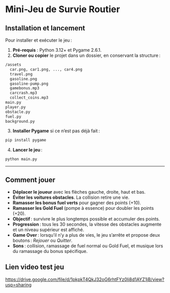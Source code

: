 
# Mini-Jeu de Survie Routier

## Installation et lancement

Pour installer et exécuter le jeu :

1. **Pré-requis** : Python 3.12+ et Pygame 2.6.1.
2. **Cloner ou copier** le projet dans un dossier, en conservant la structure :


```markdown
/assets
  car.png, car1.png, ..., car4.png
  travel.png
  gasoline.png
  gasoline-pump.png
  gamebonus.mp3
  carcrash.mp3
  collect_coins.mp3
main.py
player.py
obstacle.py
fuel.py
background.py
```

3. **Installer Pygame** si ce n’est pas déjà fait :

```bash
pip install pygame
````

4. **Lancer le jeu** :

```bash
python main.py
```

---

## Comment jouer

* **Déplacer le joueur** avec les flèches gauche, droite, haut et bas.
* **Éviter les voitures obstacles**. La collision retire une vie.
* **Ramasser les bonus fuel verts** pour gagner des points (+10).
* **Ramasser les Gold Fuel** (pompe à essence) pour doubler les points (+20).
* **Objectif** : survivre le plus longtemps possible et accumuler des points.
* **Progression** : tous les 30 secondes, la vitesse des obstacles augmente et un niveau supérieur est affiché.
* **Game Over** : lorsqu’il n’y a plus de vies, le jeu s’arrête et propose deux boutons : *Rejouer* ou *Quitter*.
* **Sons** : collision, ramassage de fuel normal ou Gold Fuel, et musique lors du ramassage du bonus spécifique.
  
## Lien video test jeu
https://drive.google.com/file/d/1pkpkT4QkJ32oG6rhtFYz0li8d1AYZ1jB/view?usp=sharing
